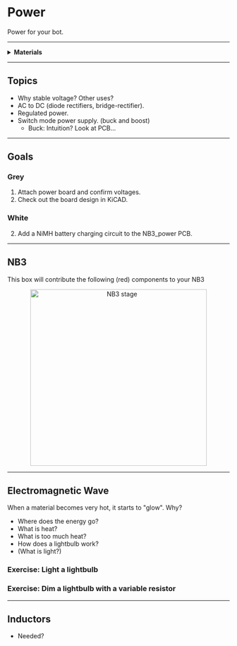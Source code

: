 # Power

Power for your bot.

----

<details><summary><b>Materials</b></summary><p>

Contents|Description| # |Data|Link|
:-------|:----------|:-:|:--:|:--:|
NB3 Power Board|Regulated DC-DC power supply (5 Volts - 4 Amps)|1|[-D-](NB3_power)|[-L-](VK)|Power|50|50|15
Power Cable|Custom 4 pin NB3 power connector cable|1|-|[-L-](VK)|Power|50|10|5
M2.5 standoff (7/PS)|7 mm long plug-to-socket M2.5 standoff|4|-|[-L-](https://uk.farnell.com/wurth-elektronik/971070151/standoff-hex-male-female-7mm-m2/dp/2884371)|Hardware|5|5|7
M2.5 bolt (6)|6 mm long M2.5 bolt|4|-|[-L-](https://www.accu.co.uk/pozi-pan-head-screws/9255-SPP-M2-5-6-A2)|Hardware|5|5|6
M2.5 nut|regular M2.5 nut|4|[-D-](-)|[-L-](https://www.accu.co.uk/hexagon-nuts/456430-HPN-M2-5-C8-Z)|Hardware|5|5|3
12V DC Power Supply|12 V AC-DC transformer (UK/EU/USA plugs)|1|-|[-L-](https://www.amazon.co.uk/gp/product/B09QG4R1R4)|Loose|100|100|80

</p></details>

----

## Topics

- Why stable voltage? Other uses?
- AC to DC (diode rectifiers, bridge-rectifier).
- Regulated power.
- Switch mode power supply. (buck and boost)
  - Buck: Intuition? Look at PCB...

----

## Goals

### Grey

1. Attach power board and confirm voltages.
2. Check out the board design in KiCAD.

### White

2. Add a NiMH battery charging circuit to the NB3_power PCB.

----

## NB3

This box will contribute the following (red) components to your NB3

<p align="center">
<img src="_data/images/NB3_power.png" alt="NB3 stage" width="400" height="400">
<p>

----

## Electromagnetic Wave

When a material becomes very hot, it starts to "glow". Why?

- Where does the energy go?
- What is heat?
- What is too much heat?
- How does a lightbulb work?
- (What is light?)

### Exercise: Light a lightbulb

### Exercise: Dim a lightbulb with a variable resistor

----

## Inductors

- Needed?
